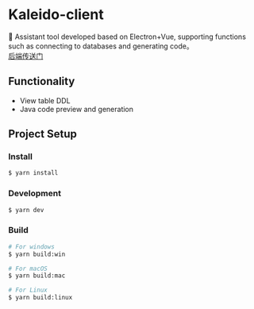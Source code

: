 <!-- @format -->

# Kaleido-client
 🚀 Assistant tool developed based on Electron+Vue, supporting functions such as connecting to databases and generating code。  
[后端传送门](https://github.com/wp2code/kaleido)
## Functionality
- View table DDL
- Java code preview and generation

## Project Setup

### Install

```bash
$ yarn install
```

### Development

```bash
$ yarn dev
```

### Build

```bash
# For windows
$ yarn build:win

# For macOS
$ yarn build:mac

# For Linux
$ yarn build:linux
```
